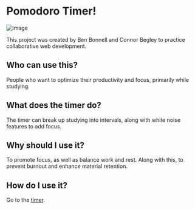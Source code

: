 # Pomodoro Timer!

![image](https://github.com/user-attachments/assets/8fbd3af0-01be-4754-b19d-017ff308a719)

This project was created by Ben Bonnell and Connor Begley to practice collaborative web development. 

## Who can use this?

People who want to optimize their productivity and focus, primarily while studying.

## What does the timer do?

The timer can break up studying into intervals, along with white noise features to add focus.

## Why should I use it?

To promote focus, as well as balance work and rest. Along with this, to prevent burnout and enhance material retention.

## How do I use it?

Go to the [timer](https://begleycm.github.io/cat-pomodoro/).
